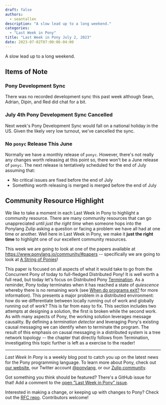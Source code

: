 ```yaml
---
draft: false
authors:
  - seantallen
description: "A slow lead up to a long weekend."
categories:
  - "Last Week in Pony"
title: "Last Week in Pony July 2, 2023"
date: 2023-07-02T07:00:06-04:00
---
```


A slow lead up to a long weekend.

<!-- more -->

## Items of Note

### Pony Development Sync

There was no recorded development sync this past week although Sean, Adrian, Dipin, and Red did chat for a bit.

### July 4th Pony Development Sync Cancelled

Next week's Pony Development Sync would fall on a national holiday in the US. Given the likely very low turnout, we've cancelled the sync.

### No `ponyc` Release This June

Normally we have a monthly release of `ponyc`. However, there's not really any changes worth releasing at this point so, there won't be a June release of `ponyc`. The next release is tentatively scheduled for the end of July assuming that:

- No critical issues are fixed before the end of July
- Something worth releasing is merged is merged before the end of July

## Community Resource Highlight

We like to take a moment in each Last Week in Pony to highlight a community resource. There are many community resources that can go unappreciated until _just the right time_ when someone hops into the Ponylang Zulip asking a question or facing a problem we have all had at one time or another. Well here in Last Week in Pony, we make it **just the right time** to highlight one of our excellent community resources.

This week we are going to look at one of the papers available at <https://www.ponylang.io/community/#papers> -- specifically we are going to look at [A String of Ponies](https://www.ponylang.io/media/papers/a_string_of_ponies.pdf)!

This paper is focused on all aspects of what it would take to go from the Concurrent Pony of today to full-fledged Distributed Pony! It is well worth a full read, but today let's focus on Distributed Pony [Termination](https://www.ponylang.io/media/papers/a_string_of_ponies.pdf#section.3.8). As a reminder, Pony today terminates when it has reached a state of _quiescence_ whereby there is no remaining work (see [When do programs exit?](https://www.ponylang.io/faq/#program-exit) for more information). This presents a major problem in a distributed environment: how do we differentiate between locally running out of work and globally running out of work? This is far from easy to fix. This section includes two attempts at designing a solution, the first is broken while the second work. As with many aspects of Pony, the working solution leverages message causality. By defining a _termination detector_ and leveraging Pony's existing causal messaging we can identify when to terminate the program. The result of this emphasis on causal messaging in a distributed system is a tree network topology -- the chapter that directly follows from Termination, investigating this topic further is left as a exercise to the reader!

---

_Last Week In Pony_ is a weekly blog post to catch you up on the latest news for the Pony programming language. To learn more about Pony, check out [our website](https://ponylang.io), our Twitter account [@ponylang](https://twitter.com/ponylang), or our [Zulip community](https://ponylang.zulipchat.com).

Got something you think should be featured? There's a GitHub issue for that! Add a comment to the [open "Last Week in Pony" issue](https://github.com/ponylang/ponylang.github.io/issues?q=is%3Aissue+is%3Aopen+label%3Alast-week-in-pony).

Interested in making a change, or keeping up with changes to Pony? Check out the [RFC repo](https://github.com/ponylang/rfcs). Contributors welcome!
